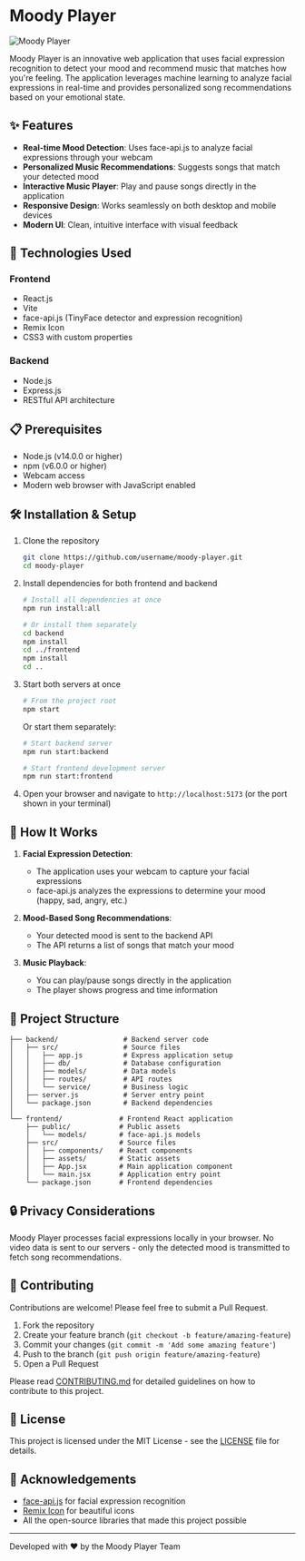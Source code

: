 # Moody Player

![Moody Player](https://img.shields.io/badge/Moody%20Player-1.0.0-6c63ff)

Moody Player is an innovative web application that uses facial expression recognition to detect your mood and recommend music that matches how you're feeling. The application leverages machine learning to analyze facial expressions in real-time and provides personalized song recommendations based on your emotional state.

## ✨ Features

- **Real-time Mood Detection**: Uses face-api.js to analyze facial expressions through your webcam
- **Personalized Music Recommendations**: Suggests songs that match your detected mood
- **Interactive Music Player**: Play and pause songs directly in the application
- **Responsive Design**: Works seamlessly on both desktop and mobile devices
- **Modern UI**: Clean, intuitive interface with visual feedback

## 🚀 Technologies Used

### Frontend
- React.js
- Vite
- face-api.js (TinyFace detector and expression recognition)
- Remix Icon
- CSS3 with custom properties

### Backend
- Node.js
- Express.js
- RESTful API architecture

## 📋 Prerequisites

- Node.js (v14.0.0 or higher)
- npm (v6.0.0 or higher)
- Webcam access
- Modern web browser with JavaScript enabled

## 🛠️ Installation & Setup

1. Clone the repository
   ```bash
   git clone https://github.com/username/moody-player.git
   cd moody-player
   ```

2. Install dependencies for both frontend and backend
   ```bash
   # Install all dependencies at once
   npm run install:all
   
   # Or install them separately
   cd backend
   npm install
   cd ../frontend
   npm install
   cd ..
   ```

3. Start both servers at once
   ```bash
   # From the project root
   npm start
   ```

   Or start them separately:
   ```bash
   # Start backend server
   npm run start:backend
   
   # Start frontend development server
   npm run start:frontend
   ```

5. Open your browser and navigate to `http://localhost:5173` (or the port shown in your terminal)

## 🎯 How It Works

1. **Facial Expression Detection**:
   - The application uses your webcam to capture your facial expressions
   - face-api.js analyzes the expressions to determine your mood (happy, sad, angry, etc.)

2. **Mood-Based Song Recommendations**:
   - Your detected mood is sent to the backend API
   - The API returns a list of songs that match your mood

3. **Music Playback**:
   - You can play/pause songs directly in the application
   - The player shows progress and time information

## 📁 Project Structure

```
├── backend/                # Backend server code
│   ├── src/                # Source files
│   │   ├── app.js          # Express application setup
│   │   ├── db/             # Database configuration
│   │   ├── models/         # Data models
│   │   ├── routes/         # API routes
│   │   └── service/        # Business logic
│   ├── server.js           # Server entry point
│   └── package.json        # Backend dependencies
│
└── frontend/              # Frontend React application
    ├── public/            # Public assets
    │   └── models/        # face-api.js models
    ├── src/               # Source files
    │   ├── components/    # React components
    │   ├── assets/        # Static assets
    │   ├── App.jsx        # Main application component
    │   └── main.jsx       # Application entry point
    └── package.json       # Frontend dependencies
```

## 🔒 Privacy Considerations

Moody Player processes facial expressions locally in your browser. No video data is sent to our servers - only the detected mood is transmitted to fetch song recommendations.

## 🤝 Contributing

Contributions are welcome! Please feel free to submit a Pull Request.

1. Fork the repository
2. Create your feature branch (`git checkout -b feature/amazing-feature`)
3. Commit your changes (`git commit -m 'Add some amazing feature'`)
4. Push to the branch (`git push origin feature/amazing-feature`)
5. Open a Pull Request

Please read [CONTRIBUTING.md](CONTRIBUTING.md) for detailed guidelines on how to contribute to this project.

## 📄 License

This project is licensed under the MIT License - see the [LICENSE](LICENSE) file for details.

## 🙏 Acknowledgements

- [face-api.js](https://github.com/justadudewhohacks/face-api.js) for facial expression recognition
- [Remix Icon](https://remixicon.com/) for beautiful icons
- All the open-source libraries that made this project possible

---

Developed with ❤️ by the Moody Player Team